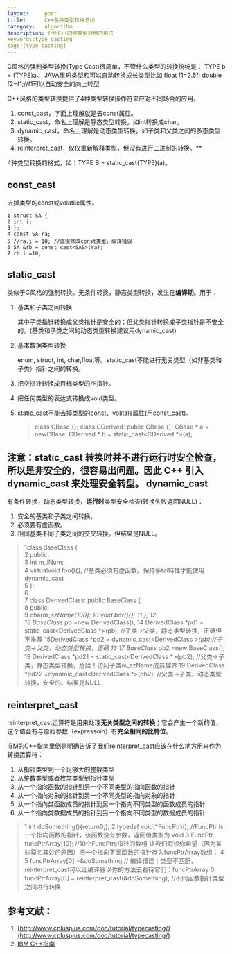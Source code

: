 ```yaml
---
layout:     post
title:      C++各种类型转换总结
category:   algorithm 
description: 介绍C++四种类型转换的用法
keywords:type casting
tags:[type casting]
---
```



C风格的强制类型转换(Type Cast)很简单，不管什么类型的转换统统是：
TYPE b = (TYPE)a。
JAVA里短类型和可以自动转换成长类型比如
float f1=2.5f;
double f2=f1;//f1可以自动安全的向上转型

C++风格的类型转换提供了4种类型转换操作符来应对不同场合的应用。

 1. const_cast，字面上理解就是去const属性。
 2. static_cast，命名上理解是静态类型转换。如int转换成char。
 3. dynamic_cast，命名上理解是动态类型转换。如子类和父类之间的多态类型转换。
 4. reinterpret_cast，仅仅重新解释类型，但没有进行二进制的转换。**

4种类型转换的格式，如：TYPE B = static_cast(TYPE)(a)。

const_cast
----------

去掉类型的const或volatile属性。


    1 struct SA {
    2 int i;
    3 };
    4 const SA ra;
    5 //ra.i = 10; //直接修改const类型，编译错误
    6 SA &rb = const_cast<SA&>(ra);
    7 rb.i =10;

static_cast
-----------

类似于C风格的强制转换。无条件转换，静态类型转换，发生在**编译期**。用于：

 1. 基类和子类之间转换
    
    其中子类指针转换成父类指针是安全的；但父类指针转换成子类指针是不安全的。(基类和子类之间的动态类型转换建议用dynamic_cast)
 2. 基本数据类型转换
    
    enum, struct, int, char,float等。static_cast不能进行无关类型（如非基类和子类）指针之间的转换。
 3. 把空指针转换成目标类型的空指针。
 
 4. 把任何类型的表达式转换成void类型。
 
 5. static_cast不能去掉类型的const、volitale属性(用const_cast)。

  

 

    > class CBase {};
    class CDerived: public CBase {};
    CBase * a = newCBase;
    CDerived * b = static_cast<CDerived *>(a);

注意：static_cast 转换时并不进行运行时安全检查，所以是非安全的，很容易出问题。因此 C++ 引入 dynamic_cast 来处理安全转型。
dynamic_cast
------------

有条件转换，动态类型转换，**运行时**类型安全检查(转换失败返回NULL)：

 1. 安全的基类和子类之间转换。
 2. 必须要有虚函数。
 3. 相同基类不同子类之间的交叉转换。但结果是NULL。


    

>  1class BaseClass {  
2 public:  
3 int m_iNum;  
4 virtualvoid foo(){};
> //基类必须有虚函数。保持多tai特性才能使用dynamic_cast  
5 };  
6   
7 class DerivedClass:
>public BaseClass {  
8 public:  
9 char*m_szName[100]; 
10 void bar(){};
11 }; 
12  
13 BaseClass* pb =new DerivedClass(); 
14 DerivedClass *pd1 =
>static_cast<DerivedClass *>(pb); //子类->父类，静态类型转换，正确但不推荐 
15DerivedClass *pd2 = dynamic_cast<DerivedClass *>(pb);//子类->父类，动态类型转换，正确 
16 
17 BaseClass* pb2 =new BaseClass(); 
18 DerivedClass *pd21 = static_cast<DerivedClass *>(pb2);
//父类->子类，静态类型转换，危险！访问子类m_szName成员越界 
19 DerivedClass *pd22 =dynamic_cast<DerivedClass *>(pb2); //父类->子类，动态类型转换，安全的。结果是NULL

reinterpret_cast
----------------

reinterpret_cast运算符是用来处理**无关类型之间的转换**；它会产生一个新的值，这个值会有与原始参数（expressoin）有**完全相同的比特位**。

[IBM的C++指南][1]里倒是明确告诉了我们reinterpret_cast应该在什么地方用来作为转换运算符：

 1. 从指针类型到一个足够大的整数类型
 2. 从整数类型或者枚举类型到指针类型
 3. 从一个指向函数的指针到另一个不同类型的指向函数的指针
 4. 从一个指向对象的指针到另一个不同类型的指向对象的指针
 5. 从一个指向类函数成员的指针到另一个指向不同类型的函数成员的指针
 6. 从一个指向类数据成员的指针到另一个指向不同类型的数据成员的指针

  

>   1 int doSomething(){return0;};
>     2 typedef void(*FuncPtr)(); //FuncPtr is 一个指向函数的指针，该函数没有参数，返回值类型为 void
>     3 FuncPtr funcPtrArray[10]; //10个FuncPtrs指针的数组 让我们假设你希望（因为某些莫名其妙的原因）把一个指向下面函数的指针存入funcPtrArray数组：
>     4 
>     5 funcPtrArray[0] =&doSomething;// 编译错误！类型不匹配，reinterpret_cast可以让编译器以你的方法去看待它们：funcPtrArray
>     6 funcPtrArray[0] = reinterpret_cast<FuncPtr>(&doSomething); //不同函数指针类型之间进行转换

    
 

参考文献：
-----

 1. [http://www.cplusplus.com/doc/tutorial/typecasting/](http://www.cplusplus.com/doc/tutorial/typecasting/)
 2. [IBM C++指南](http://publib.boulder.ibm.com/infocenter/compbgpl/v9v111/index.jsp?topic=/com.ibm.xlcpp9.bg.doc/language_ref/keyword_reinterpret_cast.htm)
 

  [1]: http://publib.boulder.ibm.com/infocenter/compbgpl/v9v111/index.jsp?topic=/com.ibm.xlcpp9.bg.doc/language_ref/keyword_reinterpret_cast.htm
